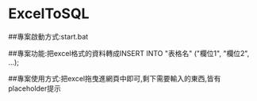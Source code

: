 # ExcelToSQL

##專案啟動方式:start.bat

##專案功能:把excel格式的資料轉成INSERT INTO "表格名" ("欄位1", "欄位2", ...);

##專案使用方式:把excel拖曳進網頁中即可,剩下需要輸入的東西,皆有placeholder提示
